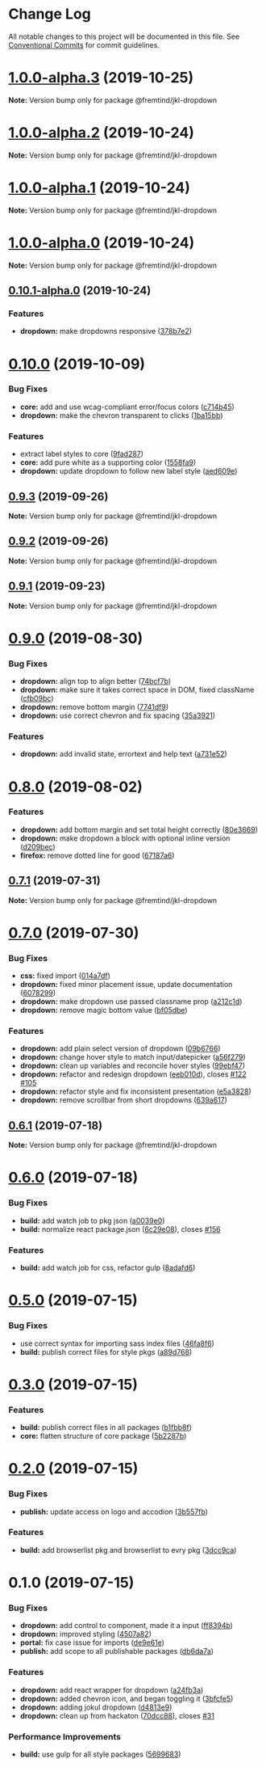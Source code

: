 # Change Log

All notable changes to this project will be documented in this file.
See [Conventional Commits](https://conventionalcommits.org) for commit guidelines.

# [1.0.0-alpha.3](https://github.com/fremtind/jokul/compare/@fremtind/jkl-dropdown@1.0.0-alpha.2...@fremtind/jkl-dropdown@1.0.0-alpha.3) (2019-10-25)

**Note:** Version bump only for package @fremtind/jkl-dropdown





# [1.0.0-alpha.2](https://github.com/fremtind/jokul/compare/@fremtind/jkl-dropdown@1.0.0-alpha.1...@fremtind/jkl-dropdown@1.0.0-alpha.2) (2019-10-24)

**Note:** Version bump only for package @fremtind/jkl-dropdown





# [1.0.0-alpha.1](https://github.com/fremtind/jokul/compare/@fremtind/jkl-dropdown@1.0.0-alpha.0...@fremtind/jkl-dropdown@1.0.0-alpha.1) (2019-10-24)

**Note:** Version bump only for package @fremtind/jkl-dropdown





# [1.0.0-alpha.0](https://github.com/fremtind/jokul/compare/@fremtind/jkl-dropdown@0.10.1-alpha.0...@fremtind/jkl-dropdown@1.0.0-alpha.0) (2019-10-24)

**Note:** Version bump only for package @fremtind/jkl-dropdown





## [0.10.1-alpha.0](https://github.com/fremtind/jokul/compare/@fremtind/jkl-dropdown@0.10.0...@fremtind/jkl-dropdown@0.10.1-alpha.0) (2019-10-24)


### Features

* **dropdown:** make dropdowns responsive ([378b7e2](https://github.com/fremtind/jokul/commit/378b7e2))





# [0.10.0](https://github.com/fremtind/jokul/compare/@fremtind/jkl-dropdown@0.9.3...@fremtind/jkl-dropdown@0.10.0) (2019-10-09)


### Bug Fixes

* **core:** add and use wcag-compliant error/focus colors ([c714b45](https://github.com/fremtind/jokul/commit/c714b45))
* **dropdown:** make the chevron transparent to clicks ([1ba15bb](https://github.com/fremtind/jokul/commit/1ba15bb))


### Features

* extract label styles to core ([9fad287](https://github.com/fremtind/jokul/commit/9fad287))
* **core:** add pure white as a supporting color ([1558fa9](https://github.com/fremtind/jokul/commit/1558fa9))
* **dropdown:** update dropdown to follow new label style ([aed609e](https://github.com/fremtind/jokul/commit/aed609e))





## [0.9.3](https://github.com/fremtind/jokul/compare/@fremtind/jkl-dropdown@0.9.2...@fremtind/jkl-dropdown@0.9.3) (2019-09-26)

**Note:** Version bump only for package @fremtind/jkl-dropdown





## [0.9.2](https://github.com/fremtind/jokul/compare/@fremtind/jkl-dropdown@0.9.1...@fremtind/jkl-dropdown@0.9.2) (2019-09-26)

**Note:** Version bump only for package @fremtind/jkl-dropdown





## [0.9.1](https://github.com/fremtind/jokul/compare/@fremtind/jkl-dropdown@0.9.0...@fremtind/jkl-dropdown@0.9.1) (2019-09-23)

**Note:** Version bump only for package @fremtind/jkl-dropdown





# [0.9.0](https://github.com/fremtind/jokul/compare/@fremtind/jkl-dropdown@0.8.0...@fremtind/jkl-dropdown@0.9.0) (2019-08-30)


### Bug Fixes

* **dropdown:** align top to align better ([74bcf7b](https://github.com/fremtind/jokul/commit/74bcf7b))
* **dropdown:** make sure it takes correct space in DOM, fixed className ([cfb09bc](https://github.com/fremtind/jokul/commit/cfb09bc))
* **dropdown:** remove bottom margin ([7741df9](https://github.com/fremtind/jokul/commit/7741df9))
* **dropdown:** use correct chevron and fix spacing ([35a3921](https://github.com/fremtind/jokul/commit/35a3921))


### Features

* **dropdown:** add invalid state, errortext and help text ([a731e52](https://github.com/fremtind/jokul/commit/a731e52))





# [0.8.0](https://github.com/fremtind/jokul/compare/@fremtind/jkl-dropdown@0.7.1...@fremtind/jkl-dropdown@0.8.0) (2019-08-02)


### Features

* **dropdown:** add bottom margin and set total height correctly ([80e3669](https://github.com/fremtind/jokul/commit/80e3669))
* **dropdown:** make dropdown a block with optional inline version ([d209bec](https://github.com/fremtind/jokul/commit/d209bec))
* **firefox:** remove dotted line for good ([67187a6](https://github.com/fremtind/jokul/commit/67187a6))





## [0.7.1](https://github.com/fremtind/jokul/compare/@fremtind/jkl-dropdown@0.7.0...@fremtind/jkl-dropdown@0.7.1) (2019-07-31)

**Note:** Version bump only for package @fremtind/jkl-dropdown





# [0.7.0](https://github.com/fremtind/jokul/compare/@fremtind/jkl-dropdown@0.6.1...@fremtind/jkl-dropdown@0.7.0) (2019-07-30)


### Bug Fixes

* **css:** fixed import ([014a7df](https://github.com/fremtind/jokul/commit/014a7df))
* **dropdown:** fixed minor placement issue, update documentation ([6078299](https://github.com/fremtind/jokul/commit/6078299))
* **dropdown:** make dropdown use passed classname prop ([a212c1d](https://github.com/fremtind/jokul/commit/a212c1d))
* **dropdown:** remove magic bottom value ([bf05dbe](https://github.com/fremtind/jokul/commit/bf05dbe))


### Features

* **dropdown:** add plain select version of dropdown ([09b6766](https://github.com/fremtind/jokul/commit/09b6766))
* **dropdown:** change hover style to match input/datepicker ([a56f279](https://github.com/fremtind/jokul/commit/a56f279))
* **dropdown:** clean up variables and reconcile hover styles ([99ebf47](https://github.com/fremtind/jokul/commit/99ebf47))
* **dropdown:** refactor and redesign dropdown ([eeb010d](https://github.com/fremtind/jokul/commit/eeb010d)), closes [#122](https://github.com/fremtind/jokul/issues/122) [#105](https://github.com/fremtind/jokul/issues/105)
* **dropdown:** refactor style and fix inconsistent presentation ([e5a3828](https://github.com/fremtind/jokul/commit/e5a3828))
* **dropdown:** remove scrollbar from short dropdowns ([639a617](https://github.com/fremtind/jokul/commit/639a617))





## [0.6.1](https://github.com/fremtind/jokul/compare/@fremtind/jkl-dropdown@0.6.0...@fremtind/jkl-dropdown@0.6.1) (2019-07-18)

**Note:** Version bump only for package @fremtind/jkl-dropdown





# [0.6.0](https://github.com/fremtind/jokul/compare/@fremtind/jkl-dropdown@0.5.0...@fremtind/jkl-dropdown@0.6.0) (2019-07-18)


### Bug Fixes

* **build:** add watch job to pkg json ([a0039e0](https://github.com/fremtind/jokul/commit/a0039e0))
* **build:** normalize react package.json ([6c29e08](https://github.com/fremtind/jokul/commit/6c29e08)), closes [#156](https://github.com/fremtind/jokul/issues/156)


### Features

* **build:** add watch job for css, refactor gulp ([8adafd6](https://github.com/fremtind/jokul/commit/8adafd6))





# [0.5.0](https://github.com/fremtind/jokul/compare/@fremtind/jkl-dropdown@0.3.0...@fremtind/jkl-dropdown@0.5.0) (2019-07-15)


### Bug Fixes

* use correct syntax for importing sass index files ([46fa8f6](https://github.com/fremtind/jokul/commit/46fa8f6))
* **build:** publish correct files for style pkgs ([a89d768](https://github.com/fremtind/jokul/commit/a89d768))





# [0.3.0](https://github.com/fremtind/jokul/compare/@fremtind/jkl-dropdown@0.2.0...@fremtind/jkl-dropdown@0.3.0) (2019-07-15)


### Features

* **build:** publish correct files in all packages ([b1fbb8f](https://github.com/fremtind/jokul/commit/b1fbb8f))
* **core:** flatten structure of core package ([5b2287b](https://github.com/fremtind/jokul/commit/5b2287b))





# [0.2.0](https://github.com/fremtind/jokul/compare/@fremtind/jkl-dropdown@0.1.0...@fremtind/jkl-dropdown@0.2.0) (2019-07-15)

### Bug Fixes

-   **publish:** update access on logo and accodion ([3b557fb](https://github.com/fremtind/jokul/commit/3b557fb))

### Features

-   **build:** add browserlist pkg and browserlist to evry pkg ([3dcc9ca](https://github.com/fremtind/jokul/commit/3dcc9ca))

# 0.1.0 (2019-07-15)

### Bug Fixes

-   **dropdown:** add control to component, made it a input ([ff8394b](https://github.com/fremtind/jokul/commit/ff8394b))
-   **dropdown:** improved styling ([4507a82](https://github.com/fremtind/jokul/commit/4507a82))
-   **portal:** fix case issue for imports ([de9e61e](https://github.com/fremtind/jokul/commit/de9e61e))
-   **publish:** add scope to all publishable packages ([db6da7a](https://github.com/fremtind/jokul/commit/db6da7a))

### Features

-   **dropdown:** add react wrapper for dropdown ([a24fb3a](https://github.com/fremtind/jokul/commit/a24fb3a))
-   **dropdown:** added chevron icon, and began toggling it ([3bfcfe5](https://github.com/fremtind/jokul/commit/3bfcfe5))
-   **dropdown:** adding jokul dropdown ([d4813e9](https://github.com/fremtind/jokul/commit/d4813e9))
-   **dropdown:** clean up from hackaton ([70dcc88](https://github.com/fremtind/jokul/commit/70dcc88)), closes [#31](https://github.com/fremtind/jokul/issues/31)

### Performance Improvements

-   **build:** use gulp for all style packages ([5699683](https://github.com/fremtind/jokul/commit/5699683))
